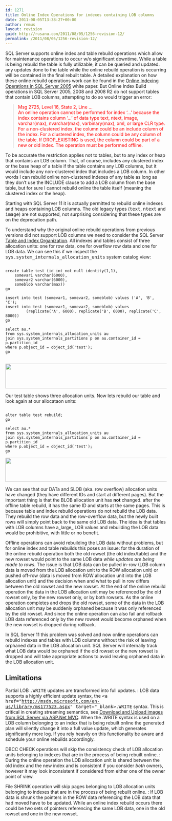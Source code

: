 ```yaml
---
id: 1271
title: Online Index Operations for indexes containing LOB columns
date: 2011-08-05T13:38:27+00:00
author: remus
layout: revision
guid: http://rusanu.com/2011/08/05/1256-revision-12/
permalink: /2011/08/05/1256-revision-12/
---
```

SQL Server supports online index and table rebuild operations which allow for maintenance operations to occur w/o significant downtime. While a table is being rebuild the table is fully utilizable, it can be queried and updated. any updates done to the table while the online rebuild operation is occurring will be contained in the final rebuilt table. A detailed explanation on how these online rebuild operations work can be found in the <a href="http://technet.microsoft.com/en-us/library/cc966402.aspx" target="_blank">Online Indexing Operations in SQL Server 2005</a> white paper. But Online Index Build operations in SQL Server 2005, 2008 and 2008 R2 do not support tables that contain LOB columns, attempting to do so would trigger an error:

> <span style="color:red">Msg 2725, Level 16, State 2, Line &#8230;<br /> An online operation cannot be performed for index &#8216;&#8230;&#8217; because the index contains column &#8216;&#8230;&#8217; of data type text, ntext, image, varchar(max), nvarchar(max), varbinary(max), xml, or large CLR type. For a non-clustered index, the column could be an include column of the index. For a clustered index, the column could be any column of the table. If DROP_EXISTING is used, the column could be part of a new or old index. The operation must be performed offline.</span> 

To be accurate the restriction applies not to tables, but to any index or heap that contains an LOB column. That, of course, includes any clustered index or the base heap of a table if the table contains any LOB columns, but it would include any non-clustered index that includes a LOB column. In other words I can rebuild online non-clustered indexes of any table as long as they don&#8217;t use the INCLUDE clause to add a LOB column from the base table, but for sure I cannot rebuild online the table itself (meaning the clustered index or the heap).

Starting with SQL Server 11 it is actually permitted to rebuild online indexes and heaps containing LOB columns. The old legacy types (<tt>text</tt>, <tt>ntext</tt> and <tt>image</tt>) are not supported, not surprising considering that these types are on the deprecation path.

To understand why the original online rebuild operations from previous versions did not support LOB columns we need to consider the SQL Server <a href="http://msdn.microsoft.com/en-us/library/ms189051.aspx" target="_blank">Table and Index Organization</a>. All indexes and tables consist of three allocation units: one for row data, one for overflow row data and one for LOB data. We can see this if we inspect the <tt>sys.system_internals_allocation_units</tt> system catalog view:

<pre><code class="prettyprint lang-sql">
create table test (id int not null identity(1,1), 
	somevar1 varchar(6000),
	somevar2 varchar(6000),
	someblob varchar(max))
go

insert into test (somevar1, somevar2, someblob) values ('A', 'B', 'C');
insert into test (somevar1, somevar2, someblob) values 
         (replicate('A', 6000), replicate('B', 6000), replicate('C', 8000))
go

select au.*
from sys.system_internals_allocation_units au
join sys.system_internals_partitions p on au.container_id = p.partition_id
where p.object_id = object_id('test');
go
</code>
</pre>

[<img src="http://rusanu.com/wp-content/uploads/2011/08/oiblob-au.png" alt="" title="oiblob-au" width="600" height="77" class="aligncenter size-full wp-image-1263" />](http://rusanu.com/wp-content/uploads/2011/08/oiblob-au.png)

Our test table shows three allocation units. Now lets rebuild our table and look again at our allocataon units:

<pre><code class="prettyprint lang-sql">
alter table test rebuild;
go

select au.*
from sys.system_internals_allocation_units au
join sys.system_internals_partitions p on au.container_id = p.partition_id
where p.object_id = object_id('test');
go
</code></pre>

[<img src="http://rusanu.com/wp-content/uploads/2011/08/oiblob-au-offline.png" alt="" title="oiblob-au-offline" width="600" height="75" class="aligncenter size-full wp-image-1266" />](http://rusanu.com/wp-content/uploads/2011/08/oiblob-au-offline.png)

We can see that our DATa and SLOB (aka. row overflow) allocation units have changed (they have different IDs and start at different pages). But the important thing is that the BLOB allocation unit has **not** changed. after the offline table rebuild, it has the same ID and starts at the same pages. This is because table and index rebuild operations do not rebuild the LOB data. They rebuild the row data and the row-overflow data, but the newly built rows will simply point back to the same old LOB data. The idea is that tables with LOB columns have a_large_ LOB values and rebuilding the LOB data would be prohibitive, with little or no benefit.

Offline operations can avoid rebuilding the LOB data without problems, but for online index and table rebuilds this poses an issue: for the duration of the online rebuild operation both the old rowset (the old index/table) and the new rowset would point to the same LOB data _while updates are being made to rows_. The issue is that LOB data can be pulled in-row (LOB column data is moved from the LOB allocation unit to the ROW allocation unit) or pushed off-row (data is moved from ROW allocation unit into the LOB allocation unit) and the decision when and what to pull in row differs between the old rowset and the new rowset. At the end of the online rebuild operation the data in the LOB allocation unit may be referenced by the old rowset only, by the new rowset only, or by both rowsets. As the online operation completes and drops the old rowset, some of the data in the LOB allocation unit may be suddenly orphaned because it was only referenced by the old rowset. And since the online operation can also fail and rollback LOB data referenced only by the new rowset would become orphaned when the new rowset is dropped during rollback.

In SQL Server 11 this problem was solved and now online operations can rebuild indexes and tables with LOB columns without the risk of leaving orphaned data in the LOB allocation unit. SQL Server will internally track what LOB data would be orphaned if the old rowset or the new rowset is dropped and will take appropriate actions to avoid leaving orphaned data in the LOB allocation unit.

## Limitations

Partial LOB <tt>.WRITE</tt> updates are transformed into full updates.
:   LOB data supports a highly efficient update syntax, the <tt><a href="http://msdn.microsoft.com/en-us/library/ms177523.aspx" target="_blank>.WRITE</a></tt> syntax. This is critical in creating streaming semantics, see [Download and Upload images from SQL Server via ASP.Net MVC](http://rusanu.com/2010/12/28/download-and-upload-images-from-sql-server-with-asp-net-mvc/). When the .WRITE syntax is used on a LOB column belonging to an index that is being rebuilt online the generated plan will silently change it into a full value update, which generates significantly more log. If you rely heavily on this functionality be aware and schedule your online rebuilds accordingly.

DBCC CHECK operations will skip the consistency check of LOB allocation units belonging to indexes that are in the process of being rebuilt online.
:   During the online operation the LOB allocation unit is shared between the old index and the new index and is consistent if you consider _both_ owners, however it may look inconsistent if considered from either one of the owner point of view.

File SHRINK operation will skip pages belonging to LOB allocation units belonging to indexes that are in the process of being rebuilt online.
:   If LOB data is shrunk the pointers in the ROW data referencing the LOB data that had moved have to be updated. While an online index rebuild occurs there could be two sets of pointers referencing the same LOB data, one in the old rowset and one in the new rowset.